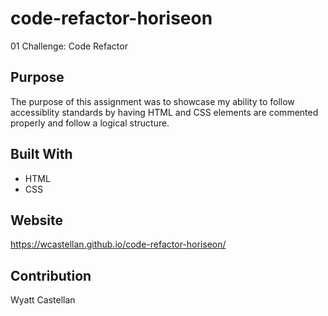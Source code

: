 # code-refactor-horiseon
01 Challenge: Code Refactor

## Purpose
The purpose of this assignment was to showcase my ability to follow accessiblity standards by having HTML and CSS elements are commented properly and follow a logical structure.

## Built With
* HTML
* CSS

## Website
https://wcastellan.github.io/code-refactor-horiseon/

## Contribution
Wyatt Castellan